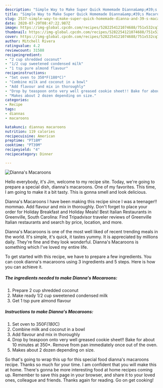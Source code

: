```yaml
---
description: "Simple Way to Make Super Quick Homemade Dianna&amp;#39;s Macaroons"
title: "Simple Way to Make Super Quick Homemade Dianna&amp;#39;s Macaroons"
slug: 2537-simple-way-to-make-super-quick-homemade-dianna-and-39-s-macaroons
date: 2020-07-29T08:47:22.987Z
image: https://img-global.cpcdn.com/recipes/5282254121074688/751x532cq70/diannas-macaroons-recipe-main-photo.jpg
thumbnail: https://img-global.cpcdn.com/recipes/5282254121074688/751x532cq70/diannas-macaroons-recipe-main-photo.jpg
cover: https://img-global.cpcdn.com/recipes/5282254121074688/751x532cq70/diannas-macaroons-recipe-main-photo.jpg
author: Mitchell Rivera
ratingvalue: 4.2
reviewcount: 31588
recipeingredient:
- "2 cup shredded coconut"
- "1/2 cup sweetened condensed milk"
- "1 tsp pure almond flavour"
recipeinstructions:
- "Set oven to 350*F(180*C)"
- "Combine milk and coconut in a bowl"
- "Add flavour and mix in thoroughly"
- "Drop by teaspoon onto very well greased cookie sheet!! Bake for about 10 minutes at 350*. Remove from pan immediately once out of the oven."
- "Makes about 2 dozen depending on size."
categories:
- Recipe
tags:
- diannas
- macaroons

katakunci: diannas macaroons 
nutrition: 119 calories
recipecuisine: American
preptime: "PT18M"
cooktime: "PT39M"
recipeyield: "4"
recipecategory: Dinner

---
```



![Dianna&#39;s Macaroons](https://img-global.cpcdn.com/recipes/5282254121074688/751x532cq70/diannas-macaroons-recipe-main-photo.jpg)

Hello everybody, it's Jim, welcome to my recipe site. Today, we're going to prepare a special dish, dianna&#39;s macaroons. One of my favorites. This time, I am going to make it a bit tasty. This is gonna smell and look delicious.

Dianna&#39;s Macaroons I have been making this recipe since I was a teenager!! mommao. Add flavour and mix in thoroughly. Don&#39;t forget to place your order for Holiday Breakfast and Holiday Meals! Best Italian Restaurants in Greenville, South Carolina: Find Tripadvisor traveler reviews of Greenville Italian restaurants and search by price, location, and more.

Dianna&#39;s Macaroons is one of the most well liked of recent trending meals in the world. It's simple, it's quick, it tastes yummy. It is appreciated by millions daily. They're fine and they look wonderful. Dianna&#39;s Macaroons is something which I've loved my entire life.


To get started with this recipe, we have to prepare a few ingredients. You can cook dianna&#39;s macaroons using 3 ingredients and 5 steps. Here is how you can achieve it.

<!--inarticleads1-->

##### The ingredients needed to make Dianna&#39;s Macaroons:

1. Prepare 2 cup shredded coconut
1. Make ready 1/2 cup sweetened condensed milk
1. Get 1 tsp pure almond flavour




<!--inarticleads2-->

##### Instructions to make Dianna&#39;s Macaroons:

1. Set oven to 350*F(180*C)
1. Combine milk and coconut in a bowl
1. Add flavour and mix in thoroughly
1. Drop by teaspoon onto very well greased cookie sheet!! Bake for about 10 minutes at 350*. Remove from pan immediately once out of the oven.
1. Makes about 2 dozen depending on size.




So that's going to wrap this up for this special food dianna&#39;s macaroons recipe. Thanks so much for your time. I am confident that you will make this at home. There's gonna be more interesting food at home recipes coming up. Remember to save this page in your browser, and share it to your loved ones, colleague and friends. Thanks again for reading. Go on get cooking!

